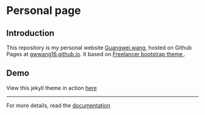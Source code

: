 # Personal page

## Introduction
This repository is my personal website [Guangwei.wang](http://guangwei.wang), hosted on Github Pages at [gwwang16.github.io](https://gwwang16.github.io). It based on [Freelancer bootstrap theme ](http://startbootstrap.com/template-overviews/freelancer/).

## Demo
View this jekyll theme in action [here](https://jeromelachaud.github.io/freelancer-theme)

---------
For more details, read the [documentation](http://jekyllrb.com/)
